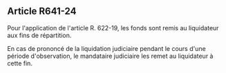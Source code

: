 Article R641-24
----
Pour l'application de l'article R. 622-19, les fonds sont remis au liquidateur
aux fins de répartition.

En cas de prononcé de la liquidation judiciaire pendant le cours d'une période
d'observation, le mandataire judiciaire les remet au liquidateur à cette fin.
